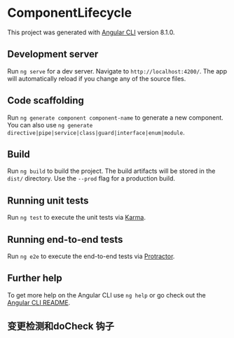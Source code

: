 # ComponentLifecycle

This project was generated with [Angular CLI](https://github.com/angular/angular-cli) version 8.1.0.

## Development server

Run `ng serve` for a dev server. Navigate to `http://localhost:4200/`. The app will automatically reload if you change any of the source files.

## Code scaffolding

Run `ng generate component component-name` to generate a new component. You can also use `ng generate directive|pipe|service|class|guard|interface|enum|module`.

## Build

Run `ng build` to build the project. The build artifacts will be stored in the `dist/` directory. Use the `--prod` flag for a production build.

## Running unit tests

Run `ng test` to execute the unit tests via [Karma](https://karma-runner.github.io).

## Running end-to-end tests

Run `ng e2e` to execute the end-to-end tests via [Protractor](http://www.protractortest.org/).

## Further help

To get more help on the Angular CLI use `ng help` or go check out the [Angular CLI README](https://github.com/angular/angular-cli/blob/master/README.md).

## 变更检测和doCheck 钩子
<!-- 
1： "zone.js": "~0.9.1" 的作用是保证组件属性的变化和页面的变化是同步的，浏览器中发生的任何异步事件都会触发变更检测，比如点击按钮，输入数据，数据从服务器返回了，调用了setTimeout 方法等，在angular1中任何原生的事件都会触发脏检查，但是在angular2中，有了这个文件zone.js会处理好所有的同步事件，所以可以任意使用原生事件，当变更检测运行时，他会检测组件模板上所有的绑定关系，如果一个组件的属性被改变，那么与其绑定的模板的相应区域则可能需要被更新，需要注意的是，变更检测机制只是需要将属性的改变同步到模板上，变更检测机制本身不会改变组件属性的值，

一个angualr应用其实就是一个以主组件为根的组件树，当angular运行时每个组件都会生成他自己的变更检测器，当任何一个变更检测器检测到变化，zone.js 就会根据组件的变更检查策略来检查组件，以判断组件是否需要更新他的模板，

angular 实现两个变更检测策略：Default策略和 OnPush策略，
如果所有的组件都使用 Default策略 ，那么不管变更发生在那个组件，zone.js 都会检查整个组件数，如果有一个特定的组件声明自己的变更策略为OnPush, 那么只有当这个组件的输入属性发生变化时，zone.js才会检测这个组件及其子组件，否则不会被检查，

使用Default策略时，组件树中任何一个组件发生变化的时候，整个组件树都会被检查一遍，除了特定声明OnPush策略 的组件及其子组件，所谓的检查就是调doCheck()钩子，而且检查是由最根上的组件开始往下检查所有的组件，它是不管变更发生在什么位置的，

变更检测是angular 中最复杂的一个模块，一般情况下在编写一个对性能要求很高的复杂页面时才会需要更深入的了解变更检测原理以及如何控制其行为，比如说需要编写包含几百个单元格的表格，而且每一个单元格的值都会频繁的变动，

 -->
